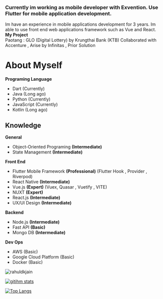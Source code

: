 ### Currently im working as mobile developer with Exvention. Use Flutter for mobile application development.
Im have an experience in mobile applications development for 3 years. Im able to use front end web applications framework such as Vue and React.
**My Project**  
Paotang : GLO (Digital Lottery) by Krungthai Bank (KTB)
Collaborated with Accenture , Arise by Infinitas , Prior Solution
# About Myself


**Programing Language**
 - Dart (Currently)
 - Java (Long ago)
 - Python (Currently)
 - JavaScript (Currently)
 - Kotlin (Long ago)

## Knowledge
**General**
 - Object-Oriented Programing **(Intermediate)**
 - State Management **(Intermediate)**
 

**Front End**
- Flutter Mobile Framework **(Professional)** (Flutter Hook , Provider , Riverpod)
- React Native **(Intermediate)**
- Vue.js **(Expert)** (Vuex, Quasar , Vuetify , VITE)
- NUXT **(Expert)**
- React.js **(Intermediate)**
- UX/UI Design **(Intermediate)**

**Backend**
- Node.js **(Intermediate)**
- Fast API **(Basic)**
- Mongo DB **(Intermediate)**

**Dev Ops**
- AWS (Basic)
- Google Cloud Platform (Basic)
- Docker (Basic)

<p align="left">
<img src=https://github-readme-stats.vercel.app/api?username=KalimaPz&show_icons=true&include_all_commits=true&count_private=true alt=rahuldkjain />
</p> 

[![gitihm stats](https://github-readme-stats.vercel.app/api/wakatime?username=KalimaPz&layout=compact)](https://github.com/anuraghazra/github-readme-stats)

[![Top Langs](https://github-readme-stats.vercel.app/api/top-langs/?username=KalimaPz&layout=compact)](https://github.com/anuraghazra/github-readme-stats)

